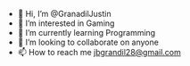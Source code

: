- 👋 Hi, I’m @GranadilJustin
- 👀 I’m interested in Gaming
- 🌱 I’m currently learning Programming
- 💞️ I’m looking to collaborate on anyone
- 📫 How to reach me jbgrandil28@gmail.com

<!---
GranadilJustin/GranadilJustin is a ✨ special ✨ repository because its `README.md` (this file) appears on your GitHub profile.
You can click the Preview link to take a look at your changes.
--->
